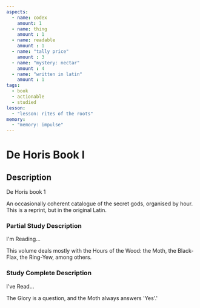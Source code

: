 ```yaml
---
aspects: 
  - name: codex
    amount: 1
  - name: thing
    amount : 1
  - name: readable
    amount : 1
  - name: "tally price"
    amount : 3
  - name: "mystery: nectar"
    amount : 4
  - name: "written in latin"
    amount : 1
tags:
  - book
  - actionable
  - studied
lesson:
  - "lesson: rites of the roots"
memory:
  - "memory: impulse"
---
```


# De Horis Book I

## Description
De Horis book 1

An occasionally coherent catalogue of the secret gods, organised by hour. This is a reprint, but in the original Latin.
### Partial Study Description
I'm Reading...

This volume deals mostly with the Hours of the Wood: the Moth, the Black-Flax, the Ring-Yew, among others.
### Study Complete Description
I've Read...

The Glory is a question, and the Moth always answers 'Yes'.'